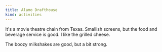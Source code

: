 ```yaml
---
title: Alamo Drafthouse
kind: activities
---
```

It's a movie theatre chain from Texas. Smallish screens, but the food and beverage service is good. I like the grilled cheese.

The boozy milkshakes are good, but a bit strong.
